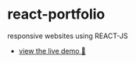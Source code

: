 # react-portfolio

responsive websites using REACT-JS

- [view the live demo 🚀](https://mdsajalali.github.io/react-portfolio/)
